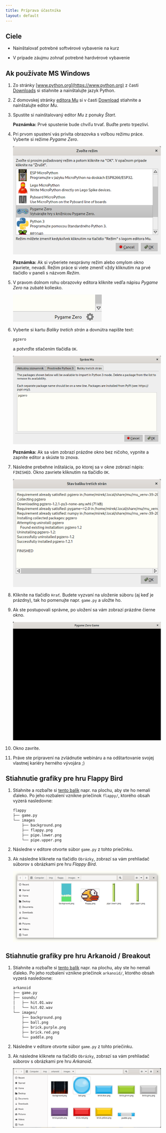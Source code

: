 ```yaml
---
title: Príprava účastníka
layout: default
---
```



## Ciele

* Nainštalovať potrebné softvérové vybavenie na kurz

* V prípade záujmu zohnať potrebné hardvérové vybavenie


## Ak používate MS Windows

1. Zo stránky [www.python.org](https://www.python.org) z časti [Downloads](https://www.python.org/downloads/) si stiahnite a nainštalujte jazyk Python.

2. Z domovskej stránky [editora Mu](https://codewith.mu) si v časti [Download](https://codewith.mu/en/download) stiahnite a nainštalujte editor *Mu*.

3. Spustite si nainštalovaný editor *Mu* z ponuky *Štart*. 

   **Poznámka:** Prvé spustenie bude chvíľu trvať. Buďte preto trpezliví.

4. Pri prvom spustení vás privíta obrazovka s voľbou režimu práce. Vyberte si režime *Pygame Zero*.

   ![Editor Mu: Voľba režimu práce](images/mu-select.mode.png)

   **Poznámka:** Ak si vyberiete nesprávny režim alebo omylom okno zavriete, nevadí. Režim práce si viete zmeniť vždy kliknutím na prvé tlačidlo v paneli s názvom *Režim*.

5. V pravom dolnom rohu obrazovky editora kliknite vedľa nápisu *Pygame Zero* na zubaté koliesko.

   ![Editor Mu: Nastavenia Mu](images/mu-settings.png)

6. Vyberte si kartu *Balíky tretích strán* a dovnútra napíšte text:

   ```bash
   pgzero
   ```

   a potvrďte stlačením tlačidla `OK`.

   ![Editor Mu: Voľba balíkov tretích strán](images/mu-third.party.packages.selection.png)

   **Poznámka:** Ak sa vám zobrazí prázdne okno bez ničoho, vypnite a zapnite editor a skúste to znova.

7. Následne prebehne inštalácia, po ktorej sa v okne zobrazí nápis: `FINISHED`. Okno zavriete kliknutím na tlačidlo `OK`.

   ![Editor Mu: Stav inštalácie balíkov tretích strán](images/mu-finished.installation.of.packages.png)

8. Kliknite na tlačidlo `Hrať`. Budete vyzvaní na uloženie súboru (aj keď je prázdny), tak ho pomenujte napr. `game.py` a uložte ho. 

9. Ak ste postupovali správne, po uložení sa vám zobrazí prázdne čierne okno.

   ![Prázdne okno aplikácie](images/game.window.png)

10. Okno zavrite.

11. Práve ste pripravení na zvládnutie webináru a na odštartovanie svojej vlastnej kariéry herného vývojára ;)


## Stiahnutie grafiky pre hru Flappy Bird

1. Stiahnite a rozbaľte si [tento balík](resources/project-flappy.bird.zip) napr. na plochu, aby ste ho nemali ďaleko. Po jeho rozbalení vznikne priečinok `flappy/`, ktorého obsah vyzerá nasledovne:

    ```
    flappy
    ├── game.py
    └── images
        ├── background.png
        ├── flappy.png
        ├── pipe.lower.png
        └── pipe.upper.png
    ```

2. Následne v editore otvorte súbor `game.py` z tohto priečinku.

3. Ak následne kliknete na tlačidlo `Obrázky`, zobrazí sa vám prehliadač súborov s obrázkami pre hru *Flappy Bird*. 

    ![Editor Mu: Otvorenie obrázkov z hry *Flappy Bird*](images/mu-flappy.bird.images.png)



## Stiahnutie grafiky pre hru Arkanoid / Breakout

1. Stiahnite a rozbaľte si [tento balík](resources/project-arkanoid.zip) napr. na plochu, aby ste ho nemali ďaleko. Po jeho rozbalení vznikne priečinok `arkanoid/`, ktorého obsah vyzerá nasledovne:

    ```
    arkanoid
    ├── game.py
    ├── sounds/
    │   ├── hit.01.wav
    │   └── hit.02.wav
    └── images/
        ├── background.png
        ├── ball.png
        ├── brick.purple.png
        ├── brick.red.png
        └── paddle.png
    ```

2. Následne v editore otvorte súbor `game.py` z tohto priečinku.

3. Ak následne kliknete na tlačidlo `Obrázky`, zobrazí sa vám prehliadač súborov s obrázkami pre hru *Arkanoid*. 

    ![Editor Mu: Otvorenie obrázkov z hry *Arkanoid*](images/mu-arkanoid.images.png)
